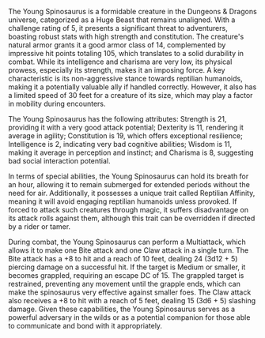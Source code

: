 The Young Spinosaurus is a formidable creature in the Dungeons & Dragons universe, categorized as a Huge Beast that remains unaligned. With a challenge rating of 5, it presents a significant threat to adventurers, boasting robust stats with high strength and constitution. The creature's natural armor grants it a good armor class of 14, complemented by impressive hit points totaling 105, which translates to a solid durability in combat. While its intelligence and charisma are very low, its physical prowess, especially its strength, makes it an imposing force. A key characteristic is its non-aggressive stance towards reptilian humanoids, making it a potentially valuable ally if handled correctly. However, it also has a limited speed of 30 feet for a creature of its size, which may play a factor in mobility during encounters.

The Young Spinosaurus has the following attributes: Strength is 21, providing it with a very good attack potential; Dexterity is 11, rendering it average in agility; Constitution is 19, which offers exceptional resilience; Intelligence is 2, indicating very bad cognitive abilities; Wisdom is 11, making it average in perception and instinct; and Charisma is 8, suggesting bad social interaction potential.

In terms of special abilities, the Young Spinosaurus can hold its breath for an hour, allowing it to remain submerged for extended periods without the need for air. Additionally, it possesses a unique trait called Reptilian Affinity, meaning it will avoid engaging reptilian humanoids unless provoked. If forced to attack such creatures through magic, it suffers disadvantage on its attack rolls against them, although this trait can be overridden if directed by a rider or tamer.

During combat, the Young Spinosaurus can perform a Multiattack, which allows it to make one Bite attack and one Claw attack in a single turn. The Bite attack has a +8 to hit and a reach of 10 feet, dealing 24 (3d12 + 5) piercing damage on a successful hit. If the target is Medium or smaller, it becomes grappled, requiring an escape DC of 15. The grappled target is restrained, preventing any movement until the grapple ends, which can make the spinosaurus very effective against smaller foes. The Claw attack also receives a +8 to hit with a reach of 5 feet, dealing 15 (3d6 + 5) slashing damage. Given these capabilities, the Young Spinosaurus serves as a powerful adversary in the wilds or as a potential companion for those able to communicate and bond with it appropriately.